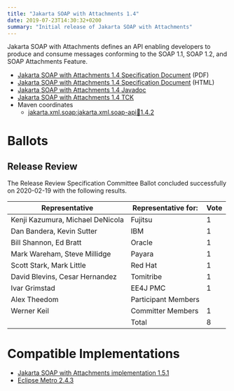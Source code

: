 ```yaml
---
title: "Jakarta SOAP with Attachments 1.4"
date: 2019-07-23T14:30:32+0200
summary: "Initial release of Jakarta SOAP with Attachments"
---
```

Jakarta SOAP with Attachments defines an API enabling developers to produce
and consume messages conforming to the SOAP 1.1, SOAP 1.2, and SOAP Attachments Feature.

* [Jakarta SOAP with Attachments 1.4 Specification Document](./soap-spec-1.4.pdf) (PDF)
* [Jakarta SOAP with Attachments 1.4 Specification Document](./soap-spec-1.4.html) (HTML)
* [Jakarta SOAP with Attachments 1.4 Javadoc](./apidocs/index.html?overview-summary.html)
* [Jakarta SOAP with Attachments 1.4 TCK](http://download.eclipse.org/ee4j/soap-attachments/tck/eftl/jakarta-soap-tck-1.4.0.zip)
* Maven coordinates
  * [jakarta.xml.soap:jakarta.xml.soap-api:jar:1.4.2](https://search.maven.org/artifact/jakarta.xml.soap/jakarta.xml.soap-api/1.4.2/jar)

# Ballots

## Release Review

The Release Review Specification Committee Ballot concluded successfully on 2020-02-19 with the following results.

| Representative                                 | Representative for: | Vote |
|------------------------------------------------|---------------------|------|
| Kenji Kazumura, Michael DeNicola               | Fujitsu             |   1  |
| Dan Bandera, Kevin Sutter                      | IBM                 |   1  |
| Bill Shannon, Ed Bratt                         | Oracle              |   1  |
| Mark Wareham, Steve Millidge                   | Payara              |   1  |
| Scott Stark, Mark Little                       | Red Hat             |   1  |
| David Blevins, Cesar Hernandez                 | Tomitribe           |   1  |
| Ivar Grimstad                                  | EE4J PMC            |   1  |
| Alex Theedom                                   | Participant Members |      |
| Werner Keil                                    | Committer Members   |   1  |
|                                                | Total               |   8  |

# Compatible Implementations

* [Jakarta SOAP with Attachments implementation 1.5.1](https://eclipse-ee4j.github.io/metro-saaj/)
* [Eclipse Metro 2.4.3](https://eclipse-ee4j.github.io/metro-wsit/)
